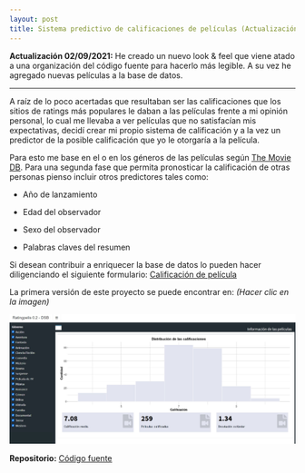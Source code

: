 ```yaml
---
layout: post
title: Sistema predictivo de calificaciones de películas (Actualización)
---
```


**Actualización 02/09/2021:** He creado un nuevo look & feel que viene atado a una organización del código fuente para hacerlo más legible. A su vez he agregado nuevas películas a la base de datos.

________________________________

A raíz de lo poco acertadas que resultaban ser las calificaciones que los sitios de ratings más populares le daban a las películas frente a mi opinión personal, lo cual me llevaba a ver películas que no satisfacían mis expectativas, decidí crear mi propio sistema de calificación y a la vez un predictor de la posible calificación que yo le otorgaría a la película.

Para esto me base en el o en los géneros de las películas según [The Movie DB](https://www.themoviedb.org/?language=es-ES). Para una segunda fase que permita pronosticar la calificación de otras personas pienso incluir otros predictores tales como:

* Año de lanzamiento

* Edad del observador

* Sexo del observador

* Palabras claves del resumen

Si desean contribuir a enriquecer la base de datos lo pueden hacer diligenciando el siguiente formulario: [Calificación de película](https://docs.google.com/forms/d/e/1FAIpQLScshxk1xVHUhSrvnDOmbjqvz9subYMHC9k2D9Bzdiu3t1uIXQ/viewform)

La primera versión de este proyecto se puede encontrar en: *(Hacer clic en la imagen)*

[![Ratingpelis](https://raw.githubusercontent.com/daniels13ca/daniels13ca.github.io/master/images/Peliculas.JPG)](https://daniels13ca.shinyapps.io/PredictorPeliculas/)

**Repositorio:**  [Código fuente](https://github.com/daniels13ca/PredictorPeliculas)
